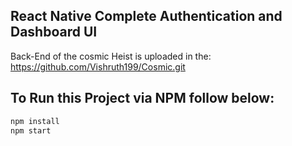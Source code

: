 ## React Native Complete Authentication and Dashboard UI

Back-End of the cosmic Heist is uploaded in the:
https://github.com/Vishruth199/Cosmic.git

## To Run this Project via NPM follow below:

```bash
npm install
npm start
```

